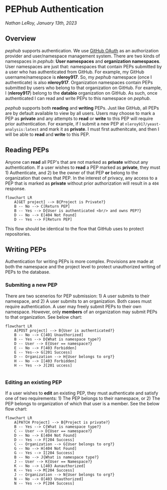 # PEPhub Authentication
*Nathan LeRoy, January 13th, 2023*
## Overview
*pephub* supports authentication. We use [GitHub OAuth](https://docs.github.com/en/developers/apps/building-oauth-apps/authorizing-oauth-apps) as an authorization provider and user/namespace management system. There are two kinds of namespaces in *pephub*: **User namespaces** and **organization namespaces**. User namespaces are just that: namespaces that contain PEPs submitted by a user who has authenticated from GitHub. For example, my GitHub username/namespace is **nleroy917**. So, my *pephub* namespace (once I authenticate) is also **nleroy917**. Organization namespaces contain PEPs submitted by users who belong to that organization on GitHub. For example, I (**nleroy917**) belong to the **databio** organization on GitHub. As such, once authenticated I can read and write PEPs to this namespace on *pephub*.

*pephub* supports both **reading** and **writing** PEPs. Just like GitHub, all PEPs are by default available to view by all users. Users may choose to mark a PEP as **private** and any attempts to **read** or **write** to this PEP will require prior authentication. For example, if I submit a new PEP at `nleroy917/yeast-analysis:latest` and mark it as **private**. I must first authenitcate, and then I will be able to **read** and **write** to this PEP.

## Reading PEPs
Anyone can **read** all PEP's that are not marked as **private** without any authentication. If a user wishes to **read** a PEP marked as **private**, they must 1) Authenticate, and 2) be the owner of that PEP **or** belong to the organization that owns that PEP. In the interest of privacy, any access to a PEP that is marked as **private** without prior authorization will result in a `404` response.

```mermaid
flowchart LR
    A[GET project] --> B{Project is Private?}
    B -- No --> C[Return PEP]
    B -- Yes --> D{User is authenticated <br/> and owns PEP?}
    D -- No --> E[404 Not Found]
    D -- Yes --> F[Return PEP]
```

This flow should be identical to the flow that GitHub uses to protect repositories.

## Writing PEPs
Authentication for writing PEPs is more complex. Provisions are made at both the namespace and the project level to protect unauthorized writing of PEPs to the database.

### Submiting a new PEP
There are two scenerios for PEP submission: 1) A user submits to their namespace, and 2) A user submits to an organization. Both cases must require authentication. A user may freely submit PEPs to their own namespace. However, only **members** of an organization may submit PEPs to that organization. See below chart:

```mermaid
flowchart LR
    A[POST project] --> B{User is authenticated?}
    B -- No --> C[401 Unauthorized]
    B -- Yes --> D{What is namespace type?}
    D -- User --> E{User == namespace?}
    E -- No --> F[403 Forbidden]
    E -- Yes--> G[201 Success]
    D -- Organization --> H{User belongs to org?}
    H -- No --> I[403 Forbidden]
    H -- Yes --> J[201 uccess]
    
```

### Editing an existing PEP
If a user wishes to **edit** an existing PEP, they must authenticate and satisfy one of two requirements: 1) The PEP belongs to their namespace, or 2) The PEP belongs to organization of which that user is a member. See the below flow chart:

```mermaid
flowchart LR
    A[PATCH Project] --> B{Project is private?}
    B -- Yes --> C{What is namespace type?}
    C -- User --> D{User == namespace?}
    D -- No --> E[404 Not Found]
    D -- Yes --> F[204 Success]
    C -- Organization --> G{User belongs to org?}
    G -- No --> H[404 Not Found]
    G -- Yes --> I[204 Success]
    B -- No --> J{What is namespace type?}
    J -- User --> K{User == Namespace?}
    K -- No --> L[403 Aunauthorized]
    K -- Yes --> M[204 Success]
    J -- Organization --> N{User belongs to org?}
    N -- No --> O[403 Unauthorized]
    N -- Yes --> P[204 Success]
```




